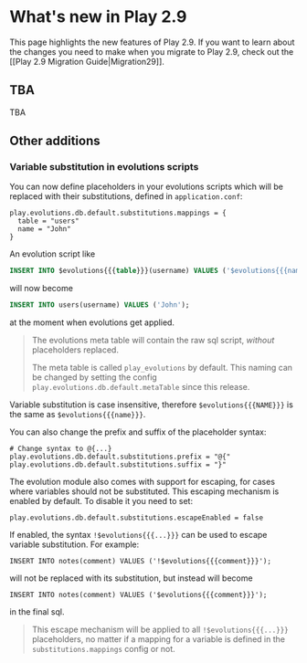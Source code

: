 <!--- Copyright (C) Lightbend Inc. <https://www.lightbend.com> -->

# What's new in Play 2.9

This page highlights the new features of Play 2.9. If you want to learn about the changes you need to make when you migrate to Play 2.9, check out the [[Play 2.9 Migration Guide|Migration29]].

## TBA

TBA

## Other additions

### Variable substitution in evolutions scripts

You can now define placeholders in your evolutions scripts which will be replaced with their substitutions, defined in `application.conf`:

```
play.evolutions.db.default.substitutions.mappings = {
  table = "users"
  name = "John"
}
```

An evolution script like

```sql
INSERT INTO $evolutions{{{table}}}(username) VALUES ('$evolutions{{{name}}}');
```

will now become

```sql
INSERT INTO users(username) VALUES ('John');
```

at the moment when evolutions get applied.

> The evolutions meta table will contain the raw sql script, _without_ placeholders replaced.
>
> The meta table is called `play_evolutions` by default. This naming can be changed by setting the config `play.evolutions.db.default.metaTable` since this release.

Variable substitution is case insensitive, therefore `$evolutions{{{NAME}}}` is the same as `$evolutions{{{name}}}`.

You can also change the prefix and suffix of the placeholder syntax:

```
# Change syntax to @{...}
play.evolutions.db.default.substitutions.prefix = "@{"
play.evolutions.db.default.substitutions.suffix = "}"
```

The evolution module also comes with support for escaping, for cases where variables should not be substituted. This escaping mechanism is enabled by default. To disable it you need to set:

```
play.evolutions.db.default.substitutions.escapeEnabled = false
```

If enabled, the syntax `!$evolutions{{{...}}}` can be used to escape variable substitution. For example:

```
INSERT INTO notes(comment) VALUES ('!$evolutions{{{comment}}}');
```

will not be replaced with its substitution, but instead will become

```
INSERT INTO notes(comment) VALUES ('$evolutions{{{comment}}}');
```

in the final sql.

> This escape mechanism will be applied to all `!$evolutions{{{...}}}` placeholders, no matter if a mapping for a variable is defined in the `substitutions.mappings` config or not.
